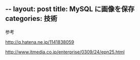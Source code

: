 --
layout: post
title: MySQL に画像を保存
categories: 技術
--

参考

<a href="http://q.hatena.ne.jp/1141838059" target="_blank">http://q.hatena.ne.jp/1141838059</a>

<a href="http://www.itmedia.co.jp/enterprise/0309/24/epn25.html" target="_blank">http://www.itmedia.co.jp/enterprise/0309/24/epn25.html</a>

